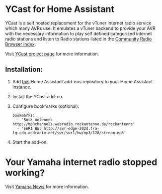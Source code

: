 # YCast for Home Assistant
YCast is a self hosted replacement for the vTuner internet radio service which many AVRs use. It emulates a vTuner backend to provide your AVR with the necessary information to play self defined categorized internet radio stations and listen to Radio stations listed in the [Community Radio Browser index](http://www.radio-browser.info).

Visit [YCast project page](https://github.com/milaq/YCast) for more information.

## Installation:
1. Add [this](https://github.com/casperklein/homeassistant-addons) Home Assistant add-ons repository to your Home Assistant instance.
1. Install the YCast add-on.
1. Configure bookmarks (optional):

       bookmarks:
         - 'Rock Antenne: http://mp3channels.webradio.rockantenne.de/rockantenne'
         - 'SWR1 BW: http://swr-edge-202d.fra-lg.cdn.addradio.net/swr/swr1/bw/mp3/128/stream.mp3'

1. Start the add-on.

# Your Yamaha internet radio stopped working?
Visit [Yamaha News](https://de.yamaha.com/de/news_events/2019/0305_av_update_on_internet_radio_station_access.html) for more information.
